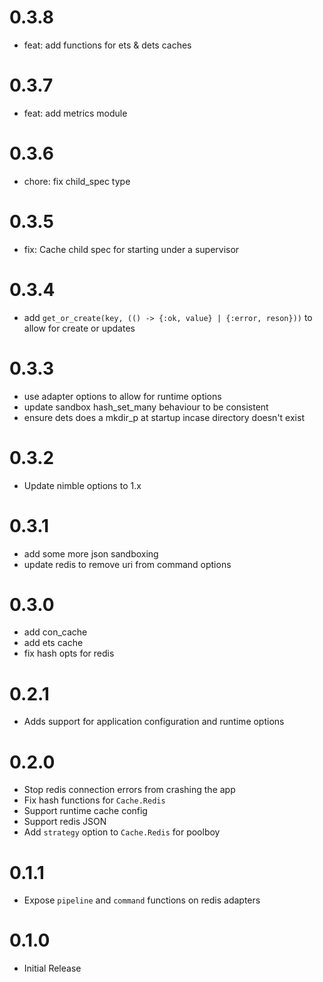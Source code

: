 # 0.3.8
- feat: add functions for ets & dets caches

# 0.3.7
- feat: add metrics module

# 0.3.6
- chore: fix child_spec type

# 0.3.5
- fix: Cache child spec for starting under a supervisor

# 0.3.4
- add `get_or_create(key, (() -> {:ok, value} | {:error, reson}))` to allow for create or updates

# 0.3.3
- use adapter options to allow for runtime options
- update sandbox hash_set_many behaviour to be consistent
- ensure dets does a mkdir_p at startup incase directory doesn't exist

# 0.3.2
- Update nimble options to 1.x

# 0.3.1
- add some more json sandboxing
- update redis to remove uri from command options

# 0.3.0
- add con_cache
- add ets cache
- fix hash opts for redis

# 0.2.1
- Adds support for application configuration and runtime options

# 0.2.0
- Stop redis connection errors from crashing the app
- Fix hash functions for `Cache.Redis`
- Support runtime cache config
- Support redis JSON
- Add `strategy` option to `Cache.Redis` for poolboy

# 0.1.1
- Expose `pipeline` and `command` functions on redis adapters

# 0.1.0
- Initial Release
